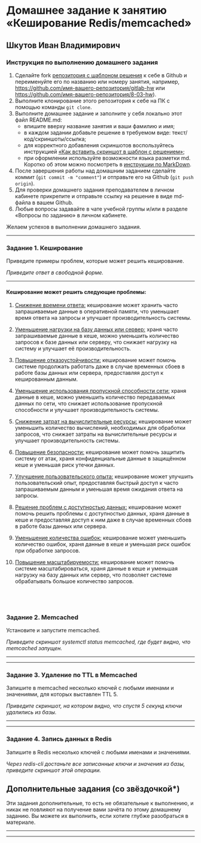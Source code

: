 # Домашнее задание к занятию «Кеширование Redis/memcached»

## Шкутов Иван Владимирович

### Инструкция по выполнению домашнего задания

1. Сделайте fork [репозитория c шаблоном решения](https://github.com/netology-code/sys-pattern-homework) к себе в Github и переименуйте его по названию или номеру занятия, например, https://github.com/имя-вашего-репозитория/gitlab-hw или https://github.com/имя-вашего-репозитория/8-03-hw).
2. Выполните клонирование этого репозитория к себе на ПК с помощью команды `git clone`.
3. Выполните домашнее задание и заполните у себя локально этот файл README.md:
   - впишите вверху название занятия и ваши фамилию и имя;
   - в каждом задании добавьте решение в требуемом виде: текст/код/скриншоты/ссылка;
   - для корректного добавления скриншотов воспользуйтесь инструкцией [«Как вставить скриншот в шаблон с решением»](https://github.com/netology-code/sys-pattern-homework/blob/main/screen-instruction.md);
   - при оформлении используйте возможности языка разметки md. Коротко об этом можно посмотреть в [инструкции по MarkDown](https://github.com/netology-code/sys-pattern-homework/blob/main/md-instruction.md).
4. После завершения работы над домашним заданием сделайте коммит (`git commit -m "comment"`) и отправьте его на Github (`git push origin`).
5. Для проверки домашнего задания преподавателем в личном кабинете прикрепите и отправьте ссылку на решение в виде md-файла в вашем Github.
6. Любые вопросы задавайте в чате учебной группы и/или в разделе «Вопросы по заданию» в личном кабинете.

Желаем успехов в выполнении домашнего задания.

---

### Задание 1. Кеширование 

Приведите примеры проблем, которые может решить кеширование. 

*Приведите ответ в свободной форме.*

---

#### Кеширование может решить следующие проблемы:

   1. <ins>Снижение времени ответа:</ins> кеширование может хранить часто запрашиваемые данные в оперативной памяти, что уменьшает время ответа на запросы и улучшает производительность системы.

   2. <ins>Уменьшение нагрузки на базу данных или сервер:</ins> храня часто запрашиваемые данные в кеше, можно уменьшить количество запросов к базе данных или серверу, что снижает нагрузку на систему и улучшает её производительность.

   3. <ins>Повышение отказоустойчивости:</ins> кеширование может помочь системе продолжать работать даже в случае временных сбоев в работе базы данных или сервера, предоставляя доступ к кешированным данным.

   4. <ins>Уменьшение использования пропускной способности сети:</ins> храня данные в кеше, можно уменьшить количество передаваемых данных по сети, что снижает использование пропускной способности и улучшает производительность системы.

   5. <ins>Снижение затрат на вычислительные ресурсы:</ins> кеширование может уменьшить количество вычислений, необходимых для обработки запросов, что снижает затраты на вычислительные ресурсы и улучшает производительность системы.

   6. <ins>Повышение безопасности:</ins> кеширование может помочь защитить систему от атак, храня конфиденциальные данные в защищённом кеше и уменьшая риск утечки данных.

   7. <ins>Улучшение пользовательского опыта:</ins> кеширование может улучшить пользовательский опыт, предоставляя быстрый доступ к часто запрашиваемым данным и уменьшая время ожидания ответа на запросы.

   8. <ins>Решение проблем с доступностью данных:</ins> кеширование может помочь решить проблемы с доступностью данных, храня данные в кеше и предоставляя доступ к ним даже в случае временных сбоев в работе базы данных или сервера.

   9. <ins>Уменьшение количества ошибок:</ins> кеширование может уменьшить количество ошибок, храня данные в кеше и уменьшая риск ошибок при обработке запросов.

   10. <ins>Повышение масштабируемости:</ins> кеширование может помочь системе масштабироваться, храня данные в кеше и уменьшая нагрузку на базу данных или сервер, что позволяет системе обрабатывать большое количество запросов.

 
---

### Задание 2. Memcached

Установите и запустите memcached.

*Приведите скриншот systemctl status memcached, где будет видно, что memcached запущен.*

---


---
### Задание 3. Удаление по TTL в Memcached

Запишите в memcached несколько ключей с любыми именами и значениями, для которых выставлен TTL 5. 

*Приведите скриншот, на котором видно, что спустя 5 секунд ключи удалились из базы.*

---

---



### Задание 4. Запись данных в Redis

Запишите в Redis несколько ключей с любыми именами и значениями. 

*Через redis-cli достаньте все записанные ключи и значения из базы, приведите скриншот этой операции.*


## Дополнительные задания (со звёздочкой*)
Эти задания дополнительные, то есть не обязательные к выполнению, и никак не повлияют на получение вами зачёта по этому домашнему заданию. Вы можете их выполнить, если хотите глубже разобраться в материале.

---

---

